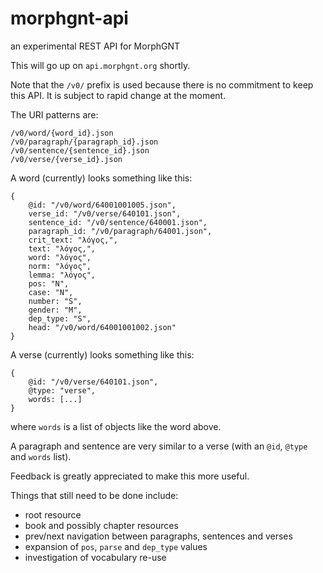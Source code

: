 # morphgnt-api

an experimental REST API for MorphGNT

This will go up on `api.morphgnt.org` shortly.

Note that the `/v0/` prefix is used because there is no commitment to keep
this API. It is subject to rapid change at the moment.

The URI patterns are:

```
/v0/word/{word_id}.json
/v0/paragraph/{paragraph_id}.json
/v0/sentence/{sentence_id}.json
/v0/verse/{verse_id}.json
```

A word (currently) looks something like this:

```
{
    @id: "/v0/word/64001001005.json",
    verse_id: "/v0/verse/640101.json",
    sentence_id: "/v0/sentence/640001.json",
    paragraph_id: "/v0/paragraph/64001.json",
    crit_text: "λόγος,",
    text: "λόγος,",
    word: "λόγος",
    norm: "λόγος",
    lemma: "λόγος",
    pos: "N",
    case: "N",
    number: "S",
    gender: "M",
    dep_type: "S",
    head: "/v0/word/64001001002.json"
}
```


A verse (currently) looks something like this:

```
{
    @id: "/v0/verse/640101.json",
    @type: "verse",
    words: [...]
}
```

where `words` is a list of objects like the word above.

A paragraph and sentence are very similar to a verse (with an `@id`, `@type`
and `words` list).

Feedback is greatly appreciated to make this more useful.

Things that still need to be done include:

* root resource
* book and possibly chapter resources
* prev/next navigation between paragraphs, sentences and verses
* expansion of `pos`, `parse` and `dep_type` values
* investigation of vocabulary re-use
